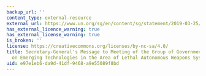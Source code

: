 ```yaml
---
backup_url: ''
content_type: external-resource
external_url: https://www.un.org/sg/en/content/sg/statement/2019-03-25/secretary-generals-message-meeting-of-the-group-of-governmental-experts-emerging-technologies-the-area-of-lethal-autonomous-weapons-systems
has_external_licence_warning: true
has_external_license_warning: true
is_broken: ''
license: https://creativecommons.org/licenses/by-nc-sa/4.0/
title: Secretary-General's Message to Meeting of the Group of Governmental Experts
  on Emerging Technologies in the Area of Lethal Autonomous Weapons Systems
uid: e97e1eb6-da9d-41df-9468-a9e55089f8bd
---
```

